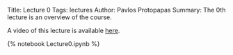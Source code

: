 Title: Lecture 0
Tags: lectures
Author: Pavlos Protopapas
Summary: The 0th lecture is an overview of the course.

A video of this lecture is available [here](http://cm.dce.harvard.edu/2014/02/24104/L01/index_H264SingleHighBandwidth-16x9.shtml).

{% notebook Lecture0.ipynb %}